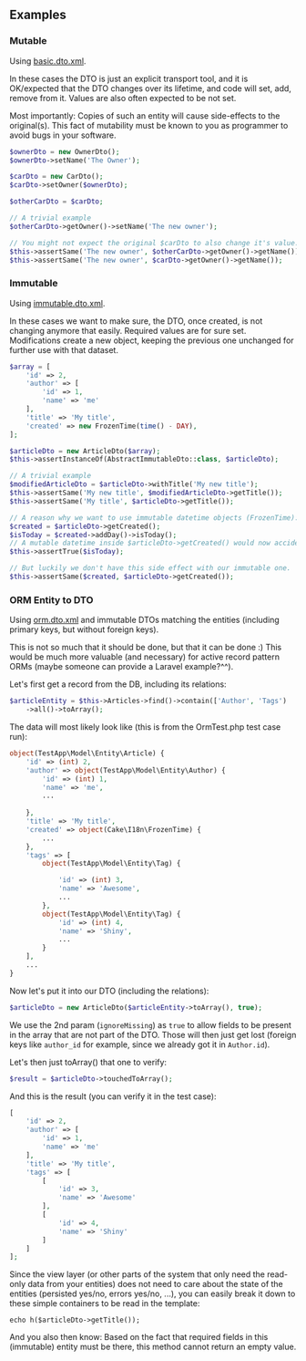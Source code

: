 ## Examples

### Mutable
Using [basic.dto.xml](examples/basic.dto.xml).

In these cases the DTO is just an explicit transport tool, and it is OK/expected that the DTO changes over its lifetime,
and code will set, add, remove from it. Values are also often expected to be not set.

Most importantly: Copies of such an entity will cause side-effects to the original(s). This fact of mutability must be known
to you as programmer to avoid bugs in your software.

```php
$ownerDto = new OwnerDto();
$ownerDto->setName('The Owner');

$carDto = new CarDto();
$carDto->setOwner($ownerDto);

$otherCarDto = $carDto;

// A trivial example
$otherCarDto->getOwner()->setName('The new owner');

// You might not expect the original $carDto to also change it's value... Hopefully you do :)
$this->assertSame('The new owner', $otherCarDto->getOwner()->getName());
$this->assertSame('The new owner', $carDto->getOwner()->getName());
```

### Immutable
Using [immutable.dto.xml](examples/immutable.dto.xml).

In these cases we want to make sure, the DTO, once created, is not changing anymore that easily.
Required values are for sure set. Modifications create a new object, keeping the previous one unchanged for further use with that dataset.

```php
$array = [
	'id' => 2,
	'author' => [
		'id' => 1,
		'name' => 'me'
	],
	'title' => 'My title',
	'created' => new FrozenTime(time() - DAY),
];

$articleDto = new ArticleDto($array);
$this->assertInstanceOf(AbstractImmutableDto::class, $articleDto);

// A trivial example
$modifiedArticleDto = $articleDto->withTitle('My new title');
$this->assertSame('My new title', $modifiedArticleDto->getTitle());
$this->assertSame('My title', $articleDto->getTitle());

// A reason why we want to use immutable datetime objects (FrozenTime):
$created = $articleDto->getCreated();
$isToday = $created->addDay()->isToday();
// A mutable datetime inside $articleDto->getCreated() would now accidentally be modified
$this->assertTrue($isToday);

// But luckily we don't have this side effect with our immutable one.
$this->assertSame($created, $articleDto->getCreated());
```

### ORM Entity to DTO
Using [orm.dto.xml](examples/orm.dto.xml) and immutable DTOs matching the entities (including primary keys, but without foreign keys).

This is not so much that it should be done, but that it can be done :)
This would be much more valuable (and necessary) for active record pattern ORMs (maybe someone can provide a Laravel example?^^).

Let's first get a record from the DB, including its relations:
```php
$articleEntity = $this->Articles->find()->contain(['Author', 'Tags')
	->all()->toArray();
```

The data will most likely look like (this is from the OrmTest.php test case run):
```php
object(TestApp\Model\Entity\Article) {
	'id' => (int) 2,
	'author' => object(TestApp\Model\Entity\Author) {
		'id' => (int) 1,
		'name' => 'me',
		...
	
	},
	'title' => 'My title',
	'created' => object(Cake\I18n\FrozenTime) {
		...
	},
	'tags' => [
		object(TestApp\Model\Entity\Tag) {

			'id' => (int) 3,
			'name' => 'Awesome',
			...
		},
		object(TestApp\Model\Entity\Tag) {
			'id' => (int) 4,
			'name' => 'Shiny',
			...
		}
	],
	...
}
```

Now let's put it into our DTO (including the relations):
```php
$articleDto = new ArticleDto($articleEntity->toArray(), true);
```
We use the 2nd param (`ignoreMissing`) as `true` to allow fields to be present in the array that are not part of the DTO.
Those will then just get lost (foreign keys like `author_id` for example, since we already got it in `Author.id`).

Let's then just toArray() that one to verify:
```php
$result = $articleDto->touchedToArray();
```

And this is the result (you can verify it in the test case):
```php
[
	'id' => 2,
	'author' => [
		'id' => 1,
		'name' => 'me'
	],
	'title' => 'My title',
	'tags' => [
		[
			'id' => 3,
			'name' => 'Awesome'
		],
		[
			'id' => 4,
			'name' => 'Shiny'
		]
	]
];
```

Since the view layer (or other parts of the system that only need the read-only data from your entities) 
does not need to care about the state of the entities (persisted yes/no, errors yes/no, ...), you can easily break it down to these simple
containers to be read in the template:
```
echo h($articleDto->getTitle());
```

And you also then know: Based on the fact that required fields in this (immutable) entity must be there, this method cannot return an empty value.
